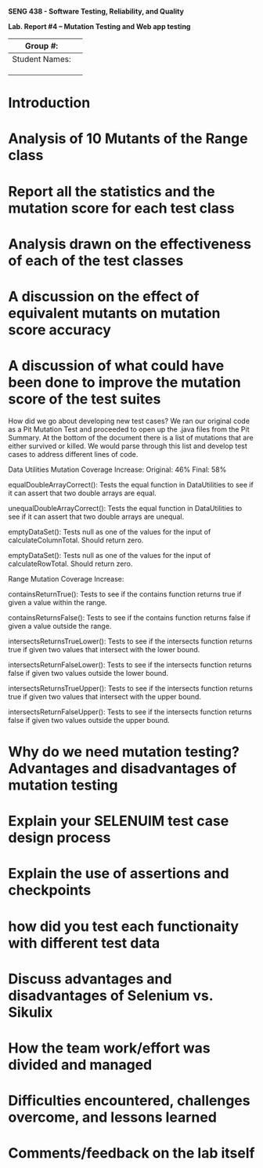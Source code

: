 **SENG 438 - Software Testing, Reliability, and Quality**

**Lab. Report \#4 – Mutation Testing and Web app testing**

| Group \#:      |     |
| -------------- | --- |
| Student Names: |     |
|                |     |
|                |     |
|                |     |

# Introduction


# Analysis of 10 Mutants of the Range class 

# Report all the statistics and the mutation score for each test class

# Analysis drawn on the effectiveness of each of the test classes

# A discussion on the effect of equivalent mutants on mutation score accuracy

# A discussion of what could have been done to improve the mutation score of the test suites
How did we go about developing new test cases?
We ran our original code as a Pit Mutation Test and proceeded to open up the .java files from the Pit Summary. At the bottom of the document there is a list of mutations that are either survived or killed. We would parse through this list and develop test cases to address different lines of code.

Data Utilities Mutation Coverage Increase:
Original: 46% Final: 58%

equalDoubleArrayCorrect(): Tests the equal function in DataUtilities to see if it can assert that two double arrays are equal.

unequalDoubleArrayCorrect(): Tests the equal function in DataUtilities to see if it can assert that two double arrays are unequal.

emptyDataSet(): Tests null as one of the values for the input of calculateColumnTotal. Should return zero.

emptyDataSet(): Tests null as one of the values for the input of calculateRowTotal. Should return zero.

Range Mutation Coverage Increase:

containsReturnTrue(): Tests to see if the contains function returns true if given a value within the range.

containsReturnsFalse(): Tests to see if the contains function returns false if given a value outside the range.

intersectsReturnsTrueLower(): Tests to see if the intersects function returns true if given two values that intersect with the lower bound.

intersectsReturnFalseLower(): Tests to see if the intersects function returns false if given two values outside the lower bound.

intersectsReturnsTrueUpper(): Tests to see if the intersects function returns true if given two values that intersect with the upper bound.

intersectsReturnFalseUpper(): Tests to see if the intersects function returns false if given two values outside the upper bound.

# Why do we need mutation testing? Advantages and disadvantages of mutation testing

# Explain your SELENUIM test case design process

# Explain the use of assertions and checkpoints

# how did you test each functionaity with different test data

# Discuss advantages and disadvantages of Selenium vs. Sikulix

# How the team work/effort was divided and managed


# Difficulties encountered, challenges overcome, and lessons learned

# Comments/feedback on the lab itself
